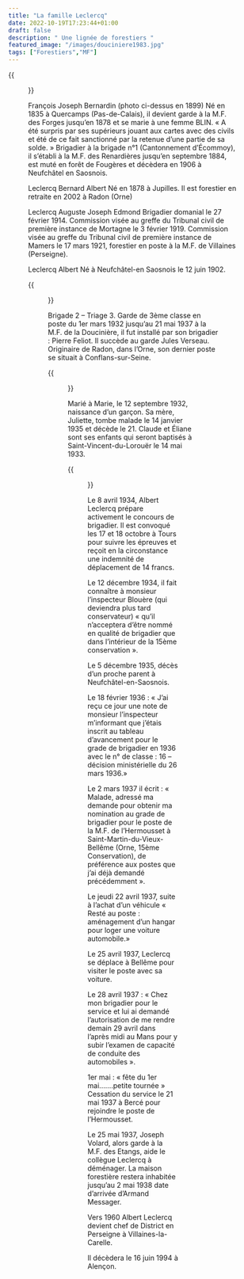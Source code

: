```yaml
---
title: "La famille Leclercq"
date: 2022-10-19T17:23:44+01:00
draft: false
description: " Une lignée de forestiers "
featured_image: "/images/douciniere1983.jpg"
tags: ["Forestiers","MF"]
---
```

  
{{<figure src="/images/articles/leclercq1899.jpg" title="François-Joseph et son épouse">}}
  
François Joseph Bernardin (photo ci-dessus  en 1899) 
  Né en 1835 à Quercamps (Pas-de-Calais), 
  il devient garde à la M.F. des Forges jusqu’en 1878 
  et se marie à une femme BLIN. 
  « A été surpris par ses supérieurs jouant aux cartes
  avec des civils et été de ce fait 
  sanctionné par la retenue d’une partie de sa solde. » 
  Brigadier à la brigade n°1 (Cantonnement d’Écommoy), 
  il s’établi à la M.F. des Renardières
  jusqu’en septembre 1884, est muté en forêt de Fougères et 
  décèdera en 1906 à Neufchâtel en Saosnois.
  
Leclercq Bernard Albert Né en 1878 à Jupilles. Il est forestier en retraite en 2002 à Radon (Orne) 
  
Leclercq Auguste Joseph Edmond Brigadier domanial le 27 février 1914. 
  Commission visée au greffe du Tribunal civil de première instance
  de Mortagne le 3 février 1919.
  Commission visée au greffe du Tribunal civil de première instance
  de Mamers le 17 mars 1921, 
  forestier en poste à la M.F. de Villaines (Perseigne).
  
Leclercq Albert Né à Neufchâtel-en Saosnois le 12 juin 1902.
  
{{<figure src="/images/articles/albert1.jpg" title="Albert Leclercq">}}
    
  Brigade 2 – Triage 3.
  Garde de 3ème classe en poste du 1er mars 1932 jusqu’au 
  21 mai 1937 à la M.F. de la Doucinière,
  il fut installé par son brigadier : Pierre Feliot. 
  Il succède au garde Jules Verseau. Originaire de Radon, 
  dans l’Orne, son dernier poste se situait à Conflans-sur-Seine. 
  
{{<figure src="/images/articles/albertetsonepouse.jpg" title="Albert et Marie Leclercq">}}
  
Marié à Marie, le 12 septembre 1932, naissance d’un garçon. Sa mère, Juliette,
  tombe malade le 14 janvier 1935 et décède le 21. 
  Claude et Éliane sont ses enfants qui seront baptisés à Saint-Vincent-du-Lorouër le 14 mai 1933. 
  
{{<figure src="/images/articles/leclerc1933.jpg" title="famille Leclercq en 1933">}}

Le 8 avril 1934, Albert Leclercq prépare activement le concours de brigadier.
  Il est convoqué les 17 et 18 octobre à Tours pour suivre les épreuves 
  et reçoit en la circonstance une indemnité de déplacement de 14 francs.
  
Le 12 décembre 1934, il fait connaître à monsieur l’inspecteur Blouère 
  (qui deviendra plus tard conservateur)
  « qu’il n’acceptera d’être nommé en qualité de brigadier que
  dans l’intérieur de la 15ème conservation ». 
  
Le 5 décembre 1935, décès d’un proche parent à Neufchâtel-en-Saosnois.
  
Le 18 février 1936 : « J’ai reçu ce jour une note de monsieur l’inspecteur m’informant que 
  j’étais inscrit au tableau d’avancement pour le grade de brigadier en 1936 avec le n° de classe : 16
  – décision ministérielle du 26 mars 1936.» 
  
Le 2 mars 1937 il écrit : « Malade, adressé ma demande pour obtenir ma nomination
  au grade de brigadier pour le poste de la M.F. de l’Hermousset
  à Saint-Martin-du-Vieux-Bellême (Orne, 15ème Conservation), 
  de préférence aux postes que j’ai déjà demandé précédemment ».
  
Le jeudi 22 avril 1937, suite à l’achat d’un véhicule
  « Resté au poste : aménagement d’un hangar pour loger une voiture automobile.»
  
Le 25 avril 1937, Leclercq se déplace à Bellême pour visiter le poste avec sa voiture. 
  
Le 28 avril 1937 : « Chez mon brigadier pour le service et lui ai demandé l’autorisation
  de me rendre demain 29 avril dans l’après midi au Mans pour y subir l’examen 
  de capacité de conduite des automobiles ». 
  
1er mai : « fête du 1er mai…….petite tournée »
  Cessation du service le 21 mai 1937 à Bercé pour rejoindre le poste de l’Hermousset. 
  
Le 25 mai 1937, Joseph Volard, alors garde à la M.F. des Etangs, aide le 
  collègue Leclercq à déménager. 
  La maison forestière restera inhabitée jusqu’au 2 mai 1938 
  date d’arrivée d’Armand Messager.
  
Vers 1960 Albert Leclercq devient chef de District en Perseigne 
  à Villaines-la-Carelle. 
  
Il décèdera le 16 juin 1994 à Alençon.
